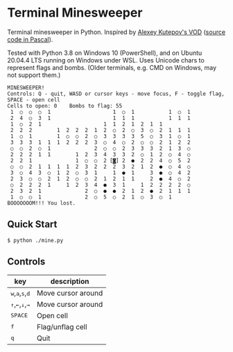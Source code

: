 # Terminal Minesweeper

Terminal minesweeper in Python. Inspired by [Alexey Kutepov's VOD](https://www.youtube.com/watch?v=8UJNQt8DAWE&t=6711s) ([source code in Pascal](https://github.com/tsoding/mine)).

Tested with Python 3.8 on Windows 10 (PowerShell), and on Ubuntu 20.04.4 LTS running on Windows under WSL. Uses Unicode chars to represent flags and bombs. (Older terminals, e.g. CMD on Windows, may not support them.)

```
MINESWEEPER!
Controls: Q - quit, WASD or cursor keys - move focus, F - toggle flag, SPACE - open cell
Cells to open: 0    Bombs to flag: 55
 1  ○  ○  ○  1                    1  ○  1           1  ○  1
 2  4  ○  3  1                    1  1  1           1  1  1
 1  ○  2  1                    1  1  2  1  2  1  1
 2  2  2        1  2  2  2  1  2  ○  2  ○  3  ○  2  1  1  1
 1  ○  1        1  ○  ○  2  ○  3  3  3  3  5  ○  3  1  ○  1
 3  3  3  1  1  1  2  2  2  3  ○  4  ○  2  ○  ○  2  1  2  2
 ○  ○  2  ○  1              2  ○  ○  2  3  3  3  2  1  3  ○
 2  2  2  1  1        1  2  3  4  3  3  2  ○  1  2  ○  4  ○
 2  2  1              1  ○  ○  2 [◙] 2  ●  2  2  4  ○  5  2
 ○  ○  2  1  1  1  1  2  3  2  2  2  3  2  1  2  ●  ○  4  ○
 3  ○  4  3  ○  1  2  ○  3  1     1  ●  1     3  ●  ○  4  2
 2  3  ○  ○  2  1  2  ○  ○  2  1  2  1  1     2  ●  4  ○  2
 ○  2  2  2  1     1  2  3  4  ●  3  1     1  2  2  2  2  ○
 2  3  2  1              2  ○  ●  ●  2  1  2  ●  2  1  1  1
 1  ○  ○  1              2  ○  5  ○  2  1  ○  3  ○  1
BOOOOOOOM!!! You lost.
```

## Quick Start

```console
$ python ./mine.py
```

## Controls

| key                                                 | description        |
|-----------------------------------------------------|--------------------|
| <kbd>w</kbd>,<kbd>a</kbd>,<kbd>s</kbd>,<kbd>d</kbd> | Move cursor around |
| <kbd>↑</kbd>,<kbd>←</kbd>,<kbd>↓</kbd>,<kbd>→</kbd> | Move cursor around |
| <kbd>SPACE</kbd>                                    | Open cell          |
| <kbd>f</kbd>                                        | Flag/unflag cell   |
| <kbd>q</kbd>                                        | Quit               |
